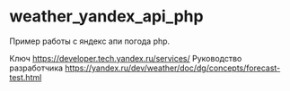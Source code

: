 # weather_yandex_api_php
Пример работы с яндекс апи погода php.

Ключ https://developer.tech.yandex.ru/services/
Руководство разработчика https://yandex.ru/dev/weather/doc/dg/concepts/forecast-test.html
